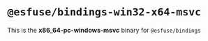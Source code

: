 # `@esfuse/bindings-win32-x64-msvc`

This is the **x86_64-pc-windows-msvc** binary for `@esfuse/bindings`
